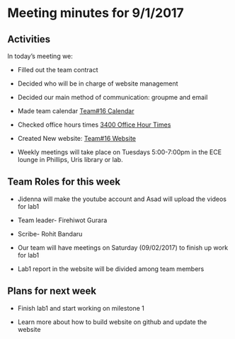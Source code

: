 # Meeting minutes for 9/1/2017

## Activities

In today’s meeting we:

   * Filled out the team contract

   * Decided who will be in charge of website management

   * Decided our main method of communication: groupme and email

   * Made team calendar [Team#16 Calendar](https://teamup.com/kshx1ageh1yif5gske)

   * Checked office hours times [3400 Office Hour Times](https://calendar.google.com/calendar/embed?src=ece34002017@gmail.com&ctz=America/New_York&pli=1)

   * Created New website: [Team#16 Website](https://lois-lee.github.io/Team-16/)

   * Weekly meetings will take place on Tuesdays 5:00-7:00pm in the ECE lounge in Phillips, Uris library or lab.

## Team Roles for this week

  * Jidenna will make the youtube account and Asad will upload the videos for lab1

  * Team leader- Firehiwot Gurara

  * Scribe- Rohit Bandaru

  * Our team will have meetings on Saturday (09/02/2017) to finish up work for lab1

  * Lab1 report in the website will be divided among team members

## Plans for next week

  * Finish lab1 and start working on milestone 1

  * Learn more about how to build website on github and update the website
